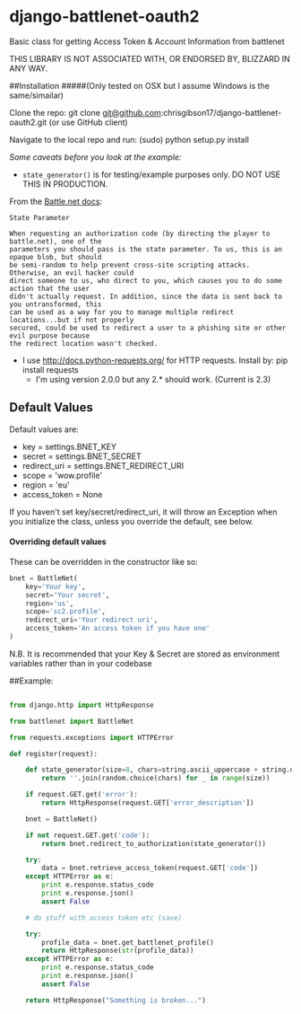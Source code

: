 django-battlenet-oauth2
=======================

Basic class for getting Access Token &amp; Account Information from battlenet

THIS LIBRARY IS NOT ASSOCIATED WITH, OR ENDORSED BY, BLIZZARD IN ANY WAY.

##Installation
#####(Only tested on OSX but I assume Windows is the same/simailar)

Clone the repo: git clone git@github.com:chrisgibson17/django-battlenet-oauth2.git (or use GitHub client)

Navigate to the local repo and run: (sudo) python setup.py install

_Some caveats before you look at the example:_

* `state_generator()` is for testing/example purposes only.  DO NOT USE THIS IN PRODUCTION.

From the [Battle.net docs](https://dev.battle.net/docs/read/oauth):

```
State Parameter

When requesting an authorization code (by directing the player to battle.net), one of the
parameters you should pass is the state parameter. To us, this is an opaque blob, but should
be semi-random to help prevent cross-site scripting attacks. Otherwise, an evil hacker could
direct someone to us, who direct to you, which causes you to do some action that the user
didn't actually request. In addition, since the data is sent back to you untransformed, this
can be used as a way for you to manage multiple redirect locations...but if not properly
secured, could be used to redirect a user to a phishing site or other evil purpose because
the redirect location wasn't checked.

```

* I use http://docs.python-requests.org/ for HTTP requests.  Install by: pip install requests
    - I'm using version 2.0.0 but any 2.* should work. (Current is 2.3)

## Default Values

Default values are:
* key           = settings.BNET_KEY
* secret        = settings.BNET_SECRET
* redirect_uri  = settings.BNET_REDIRECT_URI
* scope         = 'wow.profile'
* region        = 'eu'
* access_token  = None

If you haven't set key/secret/redirect_uri, it will throw an Exception when you initialize
the class, unless you override the default, see below.


#### Overriding default values
These can be overridden in the constructor like so:

```python
bnet = BattleNet(
    key='Your key',
    secret='Your secret',
    region='us',
    scope='sc2.profile',
    redirect_uri='Your redirect uri',
    access_token='An access token if you have one'
)
```

N.B. It is recommended that your Key & Secret are stored as environment variables rather than in your codebase

##Example:

```python

from django.http import HttpResponse

from battlenet import BattleNet

from requests.exceptions import HTTPError

def register(request):

    def state_generator(size=8, chars=string.ascii_uppercase + string.digits):
        return ''.join(random.choice(chars) for _ in range(size))

    if request.GET.get('error'):
        return HttpResponse(request.GET['error_description'])

    bnet = BattleNet()

    if not request.GET.get('code'):
        return bnet.redirect_to_authorization(state_generator())

    try:
        data = bnet.retrieve_access_token(request.GET['code'])
    except HTTPError as e:
        print e.response.status_code
        print e.response.json()
        assert False

    # do stuff with access token etc (save)

    try:
        profile_data = bnet.get_battlenet_profile()
        return HttpResponse(str(profile_data))
    except HTTPError as e:
        print e.response.status_code
        print e.response.json()
        assert False

    return HttpResponse("Something is broken...")
```
